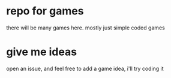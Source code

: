 # repo for games
there will be many games here. mostly just simple coded games
# give me ideas
open an issue, and feel free to add a game idea, i'll try coding it
